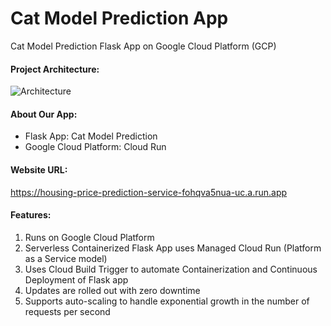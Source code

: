 # Cat Model Prediction App     
Cat Model Prediction Flask App on Google Cloud Platform (GCP)


#### Project Architecture:
![Architecture](https://github.com/anushirahatti/housing-price-prediction-app/blob/master/Cloud_Run_Architecture.png)

#### About Our App:
- Flask App: Cat Model Prediction
- Google Cloud Platform: Cloud Run

#### Website URL:
https://housing-price-prediction-service-fohqva5nua-uc.a.run.app

#### Features:
1. Runs on Google Cloud Platform
2. Serverless Containerized Flask App uses Managed Cloud Run (Platform as a Service model)
3. Uses Cloud Build Trigger to automate Containerization and Continuous Deployment of Flask app
4. Updates are rolled out with zero downtime
5. Supports auto-scaling to handle exponential growth in the number of requests per second

